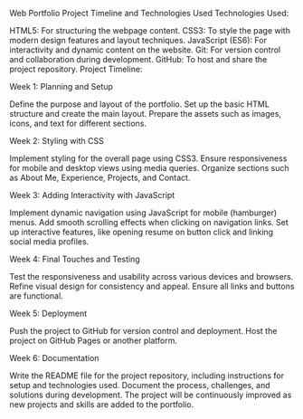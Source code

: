 Web Portfolio Project Timeline and Technologies Used
Technologies Used:

HTML5: For structuring the webpage content.
CSS3: To style the page with modern design features and layout techniques.
JavaScript (ES6): For interactivity and dynamic content on the website.
Git: For version control and collaboration during development.
GitHub: To host and share the project repository.
Project Timeline:

Week 1: Planning and Setup

Define the purpose and layout of the portfolio.
Set up the basic HTML structure and create the main layout.
Prepare the assets such as images, icons, and text for different sections.

Week 2: Styling with CSS

Implement styling for the overall page using CSS3.
Ensure responsiveness for mobile and desktop views using media queries.
Organize sections such as About Me, Experience, Projects, and Contact.

Week 3: Adding Interactivity with JavaScript

Implement dynamic navigation using JavaScript for mobile (hamburger) menus.
Add smooth scrolling effects when clicking on navigation links.
Set up interactive features, like opening resume on button click and linking social media profiles.

Week 4: Final Touches and Testing

Test the responsiveness and usability across various devices and browsers.
Refine visual design for consistency and appeal.
Ensure all links and buttons are functional.

Week 5: Deployment

Push the project to GitHub for version control and deployment.
Host the project on GitHub Pages or another platform.

Week 6: Documentation

Write the README file for the project repository, including instructions for setup and technologies used.
Document the process, challenges, and solutions during development.
The project will be continuously improved as new projects and skills are added to the portfolio.
